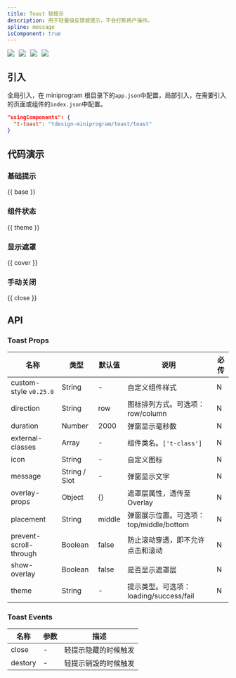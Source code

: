 ```yaml
---
title: Toast 轻提示
description: 用于轻量级反馈或提示，不会打断用户操作。
spline: message
isComponent: true
---
```


<span class="coverages-badge" style="margin-right: 10px"><img src="https://img.shields.io/badge/coverages%3A%20lines-100%25-blue" /></span><span class="coverages-badge" style="margin-right: 10px"><img src="https://img.shields.io/badge/coverages%3A%20functions-100%25-blue" /></span><span class="coverages-badge" style="margin-right: 10px"><img src="https://img.shields.io/badge/coverages%3A%20statements-100%25-blue" /></span><span class="coverages-badge" style="margin-right: 10px"><img src="https://img.shields.io/badge/coverages%3A%20branches-83%25-blue" /></span>
## 引入

全局引入，在 miniprogram 根目录下的`app.json`中配置，局部引入，在需要引入的页面或组件的`index.json`中配置。

```json
"usingComponents": {
  "t-toast": "tdesign-miniprogram/toast/toast"
}
```

## 代码演示

### 基础提示

{{ base }}

### 组件状态

{{ theme }}

### 显示遮罩
{{ cover }}

### 手动关闭
{{ close }}
## API
### Toast Props

名称 | 类型 | 默认值 | 说明 | 必传
-- | -- | -- | -- | --
custom-style `v0.25.0` | String | - | 自定义组件样式 | N
direction | String | row | 图标排列方式。可选项：row/column | N
duration | Number | 2000 | 弹窗显示毫秒数 | N
external-classes | Array | - | 组件类名。`['t-class']` | N
icon | String | - | 自定义图标 | N
message | String / Slot | - | 弹窗显示文字 | N
overlay-props | Object | {} | 遮罩层属性，透传至 Overlay | N
placement | String | middle | 弹窗展示位置。可选项： top/middle/bottom | N
prevent-scroll-through | Boolean | false | 防止滚动穿透，即不允许点击和滚动 | N
show-overlay | Boolean | false | 是否显示遮罩层 | N
theme | String | - | 提示类型。可选项：loading/success/fail | N

### Toast Events

名称 | 参数 | 描述
-- | -- | --
close | \- | 轻提示隐藏的时候触发
destory | \- | 轻提示销毁的时候触发
